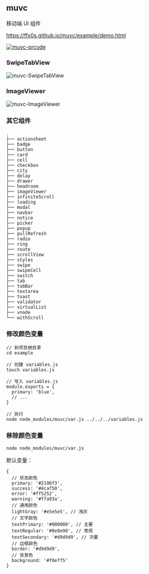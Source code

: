 ## muvc
移动端 UI 组件  
  
<a href="https://ffx0s.github.io/muvc/example/demo.html" target="_blank">https://ffx0s.github.io/muvc/example/demo.html</a>  

<a href="https://ffx0s.github.io/muvc/example/dist/#/" target="_blank">
  <img src="https://static.webfed.cn/o_1dcle8l7rr941kov1s9015ir1let9.png" alt="muvc-qrcode" />
</a>  

### SwipeTabView  

<img src="https://static.webfed.cn/o_1dffs3tkr13fj1vjnquq1jv31l9a9.gif" alt="muvc-SwipeTabView" />  

### ImageViewer  

<img src="https://static.webfed.cn/o_1dffsvfqm1qfflc44t21ae0crue.gif" alt="muvc-ImageViewer">

### 其它组件  
```
.
├── actionsheet
├── badge
├── button
├── card
├── cell
├── checkbox
├── city
├── delay
├── drawer
├── headroom
├── imageViewer
├── infiniteScroll
├── loading
├── modal
├── navbar
├── notice
├── picker
├── popup
├── pullRefresh
├── radio
├── ring
├── route
├── scrollView
├── styles
├── swipe
├── swipeCell
├── switch
├── tab
├── tabBar
├── textarea
├── toast
├── validator
├── virtualList
├── vnode
└── withScroll
```  

### 修改颜色变量  

```
// 到项目根目录
cd example 

// 创建 variables.js  
touch variables.js  

// 写入 variables.js  
module.exports = {
  primary: 'blue',
  // ...
}
 
// 执行
node node_modules/muvc/var.js ../../../variables.js
```  

### 移除颜色变量  

```
node node_modules/muvc/var.js  
```

默认变量：
```  
{
  // 状态颜色
  primary: '#2196f3',
  success: '#4caf50',
  error: '#ff5252',
  warning: '#ffa93a',
  // 通用颜色
  lightGray: '#e5e5e5', // 浅灰
  // 文字颜色
  textPrimary: '#000000', // 主要
  textRegular: '#8e8e90', // 常规
  textSecondary: '#d9d9d9', // 次要
  // 边框颜色
  border: '#d9d9d9',
  // 背景色
  background: '#f0eff5'
}
```
